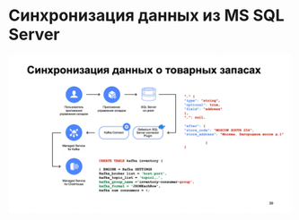# Синхронизация данных из MS SQL Server

![Схема синхронизации MS SQL Server](stg_sql_server_sync.png)